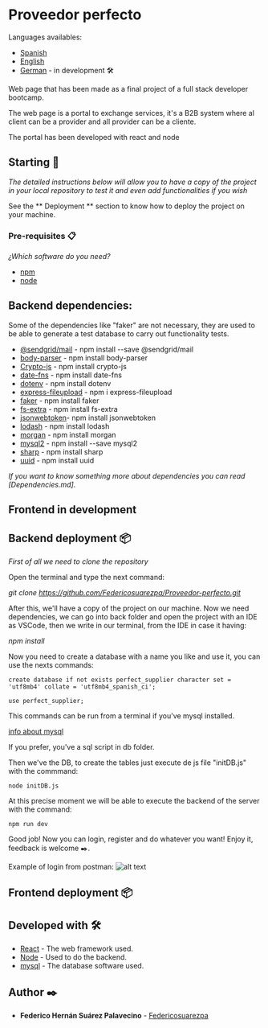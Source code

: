 # Proveedor perfecto

Languages availables:

* [Spanish](https://github.com/Federicosuarezpa/Proveedor-perfecto/blob/main/español.md)
* [English](https://github.com/Federicosuarezpa/Proveedor-perfecto/blob/main/README.md)
* [German](https://github.com/Federicosuarezpa/Proveedor-perfecto/blob/main/deutch.md) - in development 🛠️

Web page that has been made as a final project of a full stack developer bootcamp.

The web page is a portal to exchange services, it's a B2B system where al client can be a provider and all provider can be a cliente.

The portal has been developed with react and node

## Starting 🚀


_The detailed instructions below will allow you to have a copy of the project in your local repository to test it and even add functionalities if you wish_

See the ** Deployment ** section to know how to deploy the project on your machine.

### Pre-requisites 📋

_¿Which software do you need?_

* [npm](https://docs.npmjs.com/cli/v6/commands/npm-install)
* [node](https://nodejs.org/en/) 

<h2>Backend dependencies:</h2>
<p>Some of the dependencies like "faker" are not necessary, they are used to be able to generate a test database to carry out functionality tests.</p>

* [@sendgrid/mail](https://sendgrid.com/) - npm install --save @sendgrid/mail </li>
* [body-parser](https://www.npmjs.com/package/body-parser) - npm install body-parser</li>
* [Crypto-js](https://www.npmjs.com/package/crypto-js) - npm install crypto-js</li>
* [date-fns](https://www.npmjs.com/package/date-fns) - npm install date-fns</li>
* [dotenv](https://www.npmjs.com/package/dotenv) - npm install dotenv</li>
* [express-fileupload](https://www.npmjs.com/package/express-fileupload) - npm i express-fileupload</li>
* [faker](https://www.npmjs.com/package/faker) - npm install faker</li>
* [fs-extra](https://www.npmjs.com/package/fs-extra) - npm install fs-extra</li>
* [jsonwebtoken](https://www.npmjs.com/package/jsonwebtoken)- npm install jsonwebtoken</li>
* [lodash](https://www.npmjs.com/package/lodash) - npm install lodash</li>
* [morgan](https://www.npmjs.com/package/morgan) - npm install morgan</li>
* [mysql2](https://www.npmjs.com/package/mysql2) - npm install --save mysql2</li>
* [sharp](https://www.npmjs.com/package/sharp) - npm install sharp</li>
* [uuid](https://www.npmjs.com/package/uuid) - npm install uuid</li>

_If you want to know something more about dependencies you can read [Dependencies.md]._

<h2>Frontend in development</h2>

## Backend deployment 📦

_First of all we need to clone the repository_

Open the terminal and type the next command: 

_git clone https://github.com/Federicosuarezpa/Proveedor-perfecto.git_

After this, we'll have a copy of the project on our machine. Now we need dependencies, we can go into back folder and open the project with an IDE as VSCode,
then we write in our terminal, from the IDE in case it having:

_npm install_

Now you need to create a database with a name you like and use it, you can use the nexts commands:
```
create database if not exists perfect_supplier character set = 'utf8mb4' collate = 'utf8mb4_spanish_ci';

use perfect_supplier;
```
This commands can be run from a terminal if you've mysql installed.

[info about mysql](https://dev.mysql.com/doc/refman/8.0/en/creating-database.html)

If you prefer, you've a sql script in db folder.

Then we've the DB, to create the tables just execute de js file "initDB.js" with the commmand:
```
node initDB.js
```

At this precise moment we will be able to execute the backend of the server with the command:
```
npm run dev
```

Good job! Now you can login, register and do whatever you want! Enjoy it, feedback is welcome ✒️.

Example of login from postman:
![alt text](https://github.com/Federicosuarezpa/Proveedor-perfecto/blob/main/images/login.PNG)

## Frontend deployment 📦

## Developed with 🛠️
* [React](https://es.reactjs.org/) - The web framework used.
* [Node](https://nodejs.org/en/) - Used to do the backend.
* [mysql](https://www.mysql.com/) - The database software used.

 ## Author ✒️
 * **Federico Hernán Suárez Palavecino** - [Federicosuarezpa](https://github.com/Federicosuarezpa)


